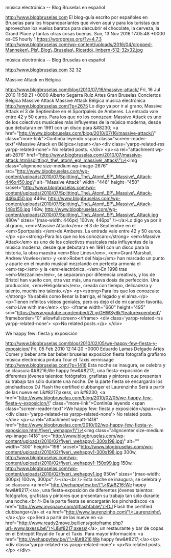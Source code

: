 música electrónica -- Blog Bruselas en español

http://www.blogbruselas.com El blog-guía escrito por españoles en
Bruselas para los hispanoparlantes que viven aquí y para los turistas
que aprovechan los vuelos baratos para descubrir el chocolate, la
cerveza, la Grand Place y tantas otras cosas buenas. Sun, 13 Nov 2016
17:05:48 +0000 es-ES hourly 1 https://wordpress.org/?v=4.7.3
http://www.blogbruselas.com/wp-content/uploads/2016/04/cropped-Manneken\_Pis\_Blog\_Bruselas\_Ricardo\_Imbern-512-32x32.jpg

música electrónica -- Blog Bruselas en español

http://www.blogbruselas.com 32 32

Massive Attack en Bélgica

http://www.blogbruselas.com/blog/2010/07/16/massive-attack/ Fri, 16 Jul
2010 11:58:21 +0000 Alberto Segarra Ruíz Artes Gran Bruselas Conciertos
Bélgica Massive Attack Massive Attack Bélgica música electrónica
http://www.blogbruselas.com/?p=2675 Lo digo ya por ir al grano, Massive
Attack el 3 de Septiembre en el Sportpaleis de Amberes. La entrada vale
entre 42 y 50 euros. Para los que no los conozcan: Massive Attack es uno
de los colectivos musicales más influyentes de la música moderna, desde
que debutaran en 1991 con un disco para &\#8230; \<a
href=\"http://www.blogbruselas.com/blog/2010/07/16/massive-attack/\"
class=\"more-link\"\>Continúa leyendo \<span
class=\"screen-reader-text\"\>Massive Attack en
Bélgica\</span\>\</a\>\<div class=\'yarpp-related-rss
yarpp-related-none\'\> No related posts. \</div\> \<p\>\<a
rel=\"attachment wp-att-2676\"
href=\"http://www.blogbruselas.com/2010/07/massive-attack.html/splitting\_the\_atom\_ep\_massive\_attack\"\>\<img
class=\"alignnone size-medium wp-image-2676\"
src=\"http://www.blogbruselas.com/wp-content/uploads/2010/07/Splitting\_The\_Atom\_EP\_Massive\_Attack-446x450.jpg\"
alt=\"Massive Attack\" width=\"446\" height=\"450\"
srcset=\"http://www.blogbruselas.com/wp-content/uploads/2010/07/Splitting\_The\_Atom\_EP\_Massive\_Attack-446x450.jpg
446w,
http://www.blogbruselas.com/wp-content/uploads/2010/07/Splitting\_The\_Atom\_EP\_Massive\_Attack-148x150.jpg
148w,
http://www.blogbruselas.com/wp-content/uploads/2010/07/Splitting\_The\_Atom\_EP\_Massive\_Attack.jpg
480w\" sizes=\"(max-width: 446px) 100vw, 446px\" /\>\</a\>Lo digo ya por
ir al grano, \<em\>Massive Attack\</em\> el 3 de Septiembre en el
\<em\>Sportpaleis \</em\>de Amberes. La entrada vale entre 42 y 50
euros.\</p\> \<p\>\<strong\>Para los que no los conozcan:\</strong\>
\<em\>Massive Attack\</em\> es uno de los colectivos musicales más
influyentes de la música moderna, desde que debutaran en 1991 con un
disco para la historia, la obra maestra \<em\>Blue Lines\</em\>,
\<em\>Grant Marshall, Andrew Vowles\</em\> y \<em\>Robert del
Naja\</em\> han marcado un punto y aparte en el mundo musical mezclando
en perfecta armonía el \<em\>rap\</em\> y la \<em\>electrónica.
\</em\>En 1998 tras \<em\>Mezzanine\</em\>, se separaron por diferencia
creativas, y los de Bristol han vuelto con, otra vez más, una nueva
dosis de perfección. Una producción, \<em\>Heligoland\</em\>, creada con
tiempo, delicadeza y talento, muchísimo talento.\</p\>
\<p\>\<strong\>Para los que los conozcais:\</strong\> Ya sabéis como
llenar la barriga, el hígado y el alma.\</p\> \<p\>Tienen infinitos
vídeos geniales, pero os dejo el de mi canción favorita. \<em\>Live with
me\</em\>.\</p\> \<iframe width=\"660\" height=\"495\"
src=\"https://www.youtube.com/embed/2LgrGHWSy6k?feature=oembed\"
frameborder=\"0\" allowfullscreen\>\</iframe\> \<div
class=\'yarpp-related-rss yarpp-related-none\'\> \<p\>No related
posts.\</p\> \</div\>

We happy few: fiesta y exposición

http://www.blogbruselas.com/blog/2010/02/05/we-happy-few-fiesta-y-exposicion/
Fri, 05 Feb 2010 12:14:20 +0000 Eduardo Lamas Delgado Artes Comer y
beber arte bar beber bruselas exposicion fiesta fotografia grafismo
música electrónica pintura Tour et Taxis vernissage
http://www.blogbruselas.com/?p=1416 Esta noche se inaugura, se celebra y
se clausura &\#8216;We happy few&\#8217;, una fiesta-exposición de
diferentes jóvenes talentos: fotógrafos, grafistas y pintores que
presentan su trabajo tan sólo durante una noche. De la parte fiesta se
encargarán los pinchadiscos DJ Flash the certified clubbanger et
Laurenzinho Será a partir de las nueve en L&\#8217;axess, un &\#8230;
\<a
href=\"http://www.blogbruselas.com/blog/2010/02/05/we-happy-few-fiesta-y-exposicion/\"
class=\"more-link\"\>Continúa leyendo \<span
class=\"screen-reader-text\"\>We happy few: fiesta y
exposición\</span\>\</a\>\<div class=\'yarpp-related-rss
yarpp-related-none\'\> No related posts. \</div\> \<p\>\<a
rel=\"attachment wp-att-1418\"
href=\"http://www.blogbruselas.com/2010/02/we-happy-few-fiesta-y-exposicion.html/flyer\_wehappy1\"\>\<img
class=\"aligncenter size-medium wp-image-1418\"
src=\"http://www.blogbruselas.com/wp-content/uploads/2010/02/flyer\_wehappy1-300x198.jpg\"
alt=\"\" width=\"300\" height=\"198\"
srcset=\"http://www.blogbruselas.com/wp-content/uploads/2010/02/flyer\_wehappy1-300x198.jpg
300w,
http://www.blogbruselas.com/wp-content/uploads/2010/02/flyer\_wehappy1-150x99.jpg
150w,
http://www.blogbruselas.com/wp-content/uploads/2010/02/flyer\_wehappy1.jpg
950w\" sizes=\"(max-width: 300px) 100vw, 300px\" /\>\</a\>\<br /\> Esta
noche se inaugura, se celebra y se clausura \<a
href=\"http://wehappyfew.be/\"\>&\#8216;We happy few&\#8217;\</a\>, una
fiesta-exposición de diferentes jóvenes talentos: fotógrafos, grafistas
y pintores que presentan su trabajo tan sólo durante una noche.\<br /\>
De la parte fiesta se encargarán los pinchadiscos \<a
href=\"http://www.myspace.com/djflashfable\"\>DJ Flash the certified
clubbanger\</a\> et \<a
href=\"http://www.laurenzinho.com\"\>Laurenzinho\</a\>\</p\> \<p\>Será a
partir de las nueve en \<a
href=\"http://www.ready2move.be/liens/gotoframe.php?url=www.laxess.be\"\>L&\#8217;axess\</a\>,
un restaurante y bar de copas en el Entrepôt Royal de Tour et Taxis.
Para mayor información: \<a href=\"http://wehappyfew.be/\"\>&\#8216;We
happy few&\#8217;\</a\>\</p\> \<div class=\'yarpp-related-rss
yarpp-related-none\'\> \<p\>No related posts.\</p\> \</div\>
